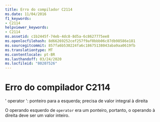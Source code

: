 ```yaml
---
title: Erro do compilador C2114
ms.date: 11/04/2016
f1_keywords:
- C2114
helpviewer_keywords:
- C2114
ms.assetid: c1b2445f-74eb-4dc8-8d5a-6c8627775ee8
ms.openlocfilehash: 8d66269252cef257f9af0bbb06c87db98586e181
ms.sourcegitcommit: 857fa6b530224fa6c18675138043aba9aa0619fb
ms.translationtype: MT
ms.contentlocale: pt-BR
ms.lasthandoff: 03/24/2020
ms.locfileid: "80207526"
---
```

# <a name="compiler-error-c2114"></a>Erro do compilador C2114

' operator ': ponteiro para a esquerda; precisa de valor integral à direita

O operando esquerdo de `operator` era um ponteiro, portanto, o operando à direita deve ser um valor inteiro.
